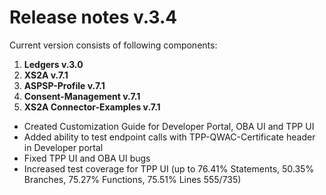 # Release notes v.3.4

Current version consists of following components:
1. **Ledgers v.3.0**
2. **XS2A v.7.1**
3. **ASPSP-Profile v.7.1**
4. **Consent-Management v.7.1**
5. **XS2A Connector-Examples v.7.1**

- Created Customization Guide for Developer Portal, OBA UI and TPP UI
- Added ability to test endpoint calls with TPP-QWAC-Certificate header in Developer portal
- Fixed TPP UI and OBA UI bugs
- Increased test coverage for TPP UI (up to 76.41% Statements, 50.35% Branches, 75.27% Functions, 75.51% Lines 555/735)
